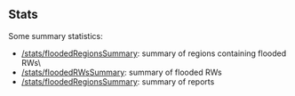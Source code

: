 ## Stats

Some summary statistics:

* [/stats/floodedRegionsSummary](stats/floodedRegionsSummary.md): summary of regions containing flooded RWs\
* [/stats/floodedRWsSummary](stats/floodedRegionsSummary.md): summary of flooded RWs
* [/stats/floodedRegionsSummary](stats/floodedRegionsSummary.md): summary of reports

